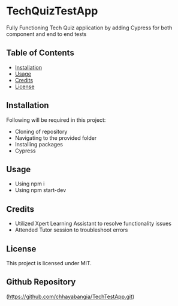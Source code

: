 # TechQuizTestApp
Fully Functioning Tech Quiz application by adding Cypress for both component and end to end tests

## Table of Contents
- [Installation](#installation)
- [Usage](#usage)
- [Credits](#credits)
- [License](#license)

## Installation
Following will be required in this project:

- Cloning of repository
- Navigating to the provided folder
- Installing packages 
- Cypress

## Usage
- Using npm i
- Using npm start-dev

## Credits
- Utilized Xpert Learning Assistant to resolve functionality issues
- Attended Tutor session to troubleshoot errors

## License
This project is licensed under MIT.

## Github Repository
(https://github.com/chhayabangia/TechTestApp.git)
